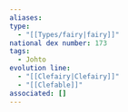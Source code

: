 ```yaml
---
aliases: 
type:
  - "[[Types/fairy|fairy]]"
national dex number: 173
tags:
  - Johto
evolution line:
  - "[[Clefairy|Clefairy]]"
  - "[[Clefable]]"
associated: []
---
```

